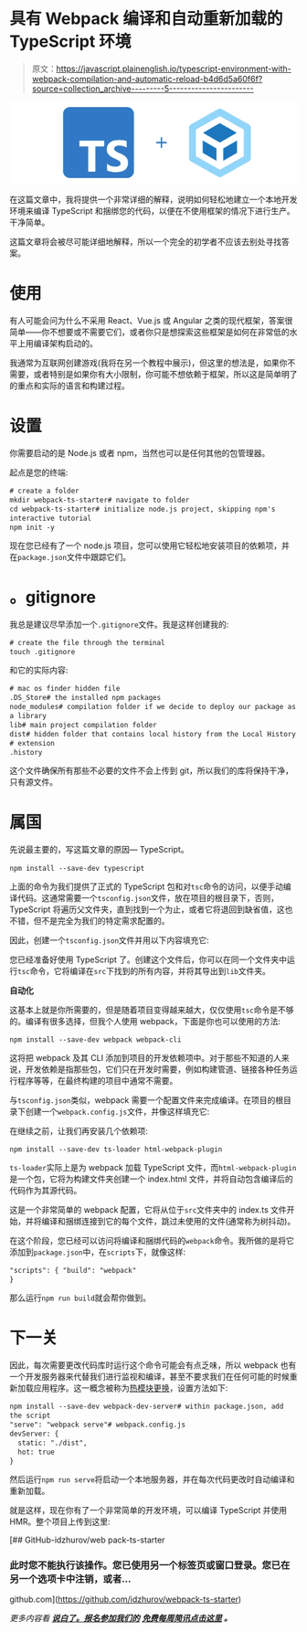 # 具有 Webpack 编译和自动重新加载的 TypeScript 环境

> 原文：<https://javascript.plainenglish.io/typescript-environment-with-webpack-compilation-and-automatic-reload-b4d6d5a60f6f?source=collection_archive---------5----------------------->

![](img/3fc8eb675f7b6b8dc049db453234027f.png)

在这篇文章中，我将提供一个非常详细的解释，说明如何轻松地建立一个本地开发环境来编译 TypeScript 和捆绑您的代码，以便在不使用框架的情况下进行生产。干净简单。

这篇文章将会被尽可能详细地解释，所以一个完全的初学者不应该去别处寻找答案。

# 使用

有人可能会问为什么不采用 React、Vue.js 或 Angular 之类的现代框架，答案很简单——你不想要或不需要它们，或者你只是想探索这些框架是如何在非常低的水平上用编译架构启动的。

我通常为互联网创建游戏(我将在另一个教程中展示)，但这里的想法是，如果你不需要，或者特别是如果你有大小限制，你可能不想依赖于框架，所以这是简单明了的重点和实际的语言和构建过程。

# 设置

你需要启动的是 Node.js 或者 npm，当然也可以是任何其他的包管理器。

起点是您的终端:

```
# create a folder
mkdir webpack-ts-starter# navigate to folder
cd webpack-ts-starter# initialize node.js project, skipping npm's interactive tutorial
npm init -y
```

现在您已经有了一个 node.js 项目，您可以使用它轻松地安装项目的依赖项，并在`package.json`文件中跟踪它们。

# 。gitignore

我总是建议尽早添加一个`.gitignore`文件。我是这样创建我的:

```
# create the file through the terminal
touch .gitignore
```

和它的实际内容:

```
# mac os finder hidden file
.DS_Store# the installed npm packages
node_modules# compilation folder if we decide to deploy our package as a library
lib# main project compilation folder
dist# hidden folder that contains local history from the Local History 
# extension
.history
```

这个文件确保所有那些不必要的文件不会上传到 git，所以我们的库将保持干净，只有源文件。

# 属国

先说最主要的，写这篇文章的原因— TypeScript。

`npm install --save-dev typescript`

上面的命令为我们提供了正式的 TypeScript 包和对`tsc`命令的访问，以便手动编译代码。这通常需要一个`tsconfig.json`文件，放在项目的根目录下，否则，TypeScript 将遍历父文件夹，直到找到一个为止，或者它将退回到缺省值，这也不错，但不是完全为我们的特定需求配置的。

因此，创建一个`tsconfig.json`文件并用以下内容填充它:

您已经准备好使用 TypeScript 了。创建这个文件后，你可以在同一个文件夹中运行`tsc`命令，它将编译在`src`下找到的所有内容，并将其导出到`lib`文件夹。

**自动化**

这基本上就是你所需要的，但是随着项目变得越来越大，仅仅使用`tsc`命令是不够的。编译有很多选择，但我个人使用 webpack，下面是你也可以使用的方法:

```
npm install --save-dev webpack webpack-cli
```

这将把 webpack 及其 CLI 添加到项目的开发依赖项中。对于那些不知道的人来说，开发依赖是指那些包，它们只在开发时需要，例如构建管道、链接各种任务运行程序等等，在最终构建的项目中通常不需要。

与`tsconfig.json`类似，webpack 需要一个配置文件来完成编译。在项目的根目录下创建一个`webpack.config.js`文件，并像这样填充它:

在继续之前，让我们再安装几个依赖项:

```
npm install --save-dev ts-loader html-webpack-plugin
```

`ts-loader`实际上是为 webpack 加载 TypeScript 文件，而`html-webpack-plugin`是一个包，它将为构建文件夹创建一个 index.html 文件，并将自动包含编译后的代码作为其源代码。

这是一个非常简单的 webpack 配置，它将从位于`src`文件夹中的 index.ts 文件开始，并将编译和捆绑连接到它的每个文件，跳过未使用的文件(通常称为树抖动)。

在这个阶段，您已经可以访问将编译和捆绑代码的`webpack`命令。我所做的是将它添加到`package.json`中，在`scripts`下，就像这样:

```
"scripts": { "build": "webpack"
}
```

那么运行`npm run build`就会帮你做到。

# 下一关

因此，每次需要更改代码库时运行这个命令可能会有点乏味，所以 webpack 也有一个开发服务器来代替我们进行监视和编译，甚至不要求我们在任何可能的时候重新加载应用程序。这一概念被称为[热模块更换](https://webpack.js.org/guides/hot-module-replacement/)，设置方法如下:

```
npm install --save-dev webpack-dev-server# within package.json, add the script
"serve": "webpack serve"# webpack.config.js
devServer: {
  static: "./dist",
  hot: true
}
```

然后运行`npm run serve`将启动一个本地服务器，并在每次代码更改时自动编译和重新加载。

就是这样，现在你有了一个非常简单的开发环境，可以编译 TypeScript 并使用 HMR。整个项目上传到这里:

[](https://github.com/idzhurov/webpack-ts-starter) [## GitHub-idzhurov/web pack-ts-starter

### 此时您不能执行该操作。您已使用另一个标签页或窗口登录。您已在另一个选项卡中注销，或者…

github.com](https://github.com/idzhurov/webpack-ts-starter) 

*更多内容看* [***说白了。报名参加我们的***](http://plainenglish.io/) **[***免费每周简讯点击这里***](http://newsletter.plainenglish.io/) ***。*****